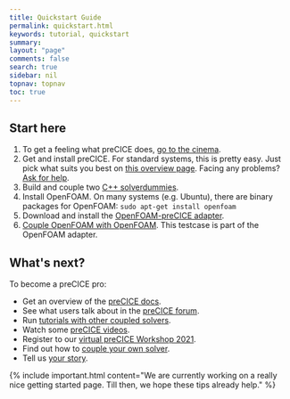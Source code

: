 ```yaml
---
title: Quickstart Guide
permalink: quickstart.html
keywords: tutorial, quickstart
summary:
layout: "page"
comments: false
search: true
sidebar: nil
topnav: topnav
toc: true
---
```




## Start here

1. To get a feeling what preCICE does, [go to the cinema](http://run.precice.org/).
2. Get and install preCICE. For standard systems, this is pretty easy. Just pick what suits you best on [this overview page](installation-overview.html). Facing any problems? [Ask for help](community-channels.html).
3. Build and couple two [C++ solverdummies](https://github.com/precice/precice/tree/master/examples/solverdummies/cpp).
4. Install OpenFOAM. On many systems (e.g. Ubuntu), there are binary packages for OpenFOAM: `sudo apt-get install openfoam`
5. Download and install the [OpenFOAM-preCICE adapter](adapter-openfoam-get.html).
6. [Couple OpenFOAM with OpenFOAM](https://github.com/precice/openfoam-adapter/wiki/Tutorial-for-CHT:-Flow-over-a-heated-plate). This testcase is part of the OpenFOAM adapter.

## What's next?

To become a preCICE pro:

* Get an overview of the [preCICE docs](docs.html).
* See what users talk about in the [preCICE forum](https://precice.discourse.group/).
* Run [tutorials with other coupled solvers](https://github.com/precice/precice/wiki#2-getting-started---tutorials).
* Watch some [preCICE videos](https://www.youtube.com/channel/UCxZdSQdmDrheEqxq8g48t6A).
* Register to our [virtual preCICE Workshop 2021](precice-workshop-2021.html).
* Find out how to [couple your own solver](couple-your-code-prerequisites.html).
* Tell us [your story](community-projects.html).


{% include important.html content="We are currently working on a really nice getting started page. Till then, we hope these tips already help." %}
